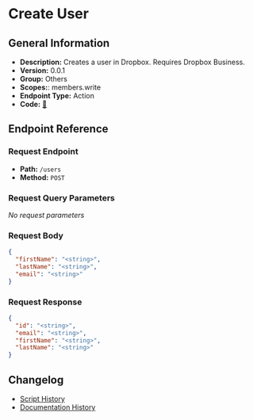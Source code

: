 # Create User

## General Information

- **Description:** Creates a user in Dropbox. Requires Dropbox Business.
- **Version:** 0.0.1
- **Group:** Others
- **Scopes:**: members.write
- **Endpoint Type:** Action
- **Code:** [🔗](https://github.com/NangoHQ/integration-templates/tree/main/integrations/dropbox/actions/create-user.ts)

## Endpoint Reference

### Request Endpoint

- **Path:** `/users`
- **Method:** `POST`

### Request Query Parameters

_No request parameters_

### Request Body

```json
{
  "firstName": "<string>",
  "lastName": "<string>",
  "email": "<string>"
}
```

### Request Response

```json
{
  "id": "<string>",
  "email": "<string>",
  "firstName": "<string>",
  "lastName": "<string>"
}
```

## Changelog

- [Script History](https://github.com/NangoHQ/integration-templates/commits/main/integrations/dropbox/actions/create-user.ts)
- [Documentation History](https://github.com/NangoHQ/integration-templates/commits/main/integrations/dropbox/actions/create-user.md)
